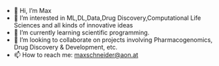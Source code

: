 - 👋 Hi, I’m Max
- 👀 I’m interested in ML,DL,Data,Drug Discovery,Computational Life Sciences and all kinds of innovative ideas
- 🌱 I’m currently learning scientific programming.
- 💞️ I’m looking to collaborate on projects involving Pharmacogenomics, Drug Discovery & Development, etc.
- 📫 How to reach me: maxschneider@aon.at

<!---
BiteForce/BiteForce is a ✨ special ✨ repository because its `README.md` (this file) appears on your GitHub profile.
You can click the Preview link to take a look at your changes.
--->
